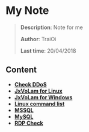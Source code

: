 # My Note

> **Description**: Note for me
>
> **Author**: TraiOi
>
> **Last time**: 20/04/2018

## Content

* **[Check DDoS](#Check-Ddos)**
* **[JxVoLam for Linux](#JxVoLam-Linux)**
* **[JxVoLam for Windows](#JxVoLam-Win)**
* **[Linux command list](#Linux-Command)**
* **[MSSQL](#MSSQL)**
* **[MySQL](#MySQL)**
* **[RDP Check](#RDP-Check)**

